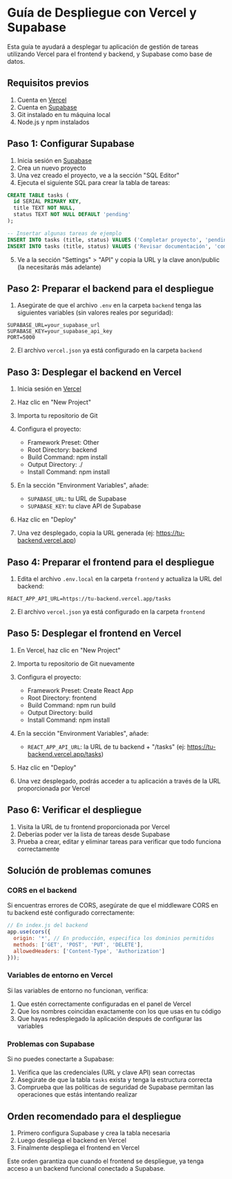# Guía de Despliegue con Vercel y Supabase

Esta guía te ayudará a desplegar tu aplicación de gestión de tareas utilizando Vercel para el frontend y backend, y Supabase como base de datos.

## Requisitos previos

1. Cuenta en [Vercel](https://vercel.com)
2. Cuenta en [Supabase](https://supabase.com)
3. Git instalado en tu máquina local
4. Node.js y npm instalados

## Paso 1: Configurar Supabase

1. Inicia sesión en [Supabase](https://supabase.com)
2. Crea un nuevo proyecto
3. Una vez creado el proyecto, ve a la sección "SQL Editor"
4. Ejecuta el siguiente SQL para crear la tabla de tareas:

```sql
CREATE TABLE tasks (
  id SERIAL PRIMARY KEY,
  title TEXT NOT NULL,
  status TEXT NOT NULL DEFAULT 'pending'
);

-- Insertar algunas tareas de ejemplo
INSERT INTO tasks (title, status) VALUES ('Completar proyecto', 'pending');
INSERT INTO tasks (title, status) VALUES ('Revisar documentación', 'completed');
```

5. Ve a la sección "Settings" > "API" y copia la URL y la clave anon/public (la necesitarás más adelante)

## Paso 2: Preparar el backend para el despliegue

1. Asegúrate de que el archivo `.env` en la carpeta `backend` tenga las siguientes variables (sin valores reales por seguridad):

```
SUPABASE_URL=your_supabase_url
SUPABASE_KEY=your_supabase_api_key
PORT=5000
```

2. El archivo `vercel.json` ya está configurado en la carpeta `backend`

## Paso 3: Desplegar el backend en Vercel

1. Inicia sesión en [Vercel](https://vercel.com)
2. Haz clic en "New Project"
3. Importa tu repositorio de Git
4. Configura el proyecto:
   - Framework Preset: Other
   - Root Directory: backend
   - Build Command: npm install
   - Output Directory: ./
   - Install Command: npm install

5. En la sección "Environment Variables", añade:
   - `SUPABASE_URL`: tu URL de Supabase
   - `SUPABASE_KEY`: tu clave API de Supabase

6. Haz clic en "Deploy"
7. Una vez desplegado, copia la URL generada (ej: https://tu-backend.vercel.app)

## Paso 4: Preparar el frontend para el despliegue

1. Edita el archivo `.env.local` en la carpeta `frontend` y actualiza la URL del backend:

```
REACT_APP_API_URL=https://tu-backend.vercel.app/tasks
```

2. El archivo `vercel.json` ya está configurado en la carpeta `frontend`

## Paso 5: Desplegar el frontend en Vercel

1. En Vercel, haz clic en "New Project"
2. Importa tu repositorio de Git nuevamente
3. Configura el proyecto:
   - Framework Preset: Create React App
   - Root Directory: frontend
   - Build Command: npm run build
   - Output Directory: build
   - Install Command: npm install

4. En la sección "Environment Variables", añade:
   - `REACT_APP_API_URL`: la URL de tu backend + "/tasks" (ej: https://tu-backend.vercel.app/tasks)

5. Haz clic en "Deploy"
6. Una vez desplegado, podrás acceder a tu aplicación a través de la URL proporcionada por Vercel

## Paso 6: Verificar el despliegue

1. Visita la URL de tu frontend proporcionada por Vercel
2. Deberías poder ver la lista de tareas desde Supabase
3. Prueba a crear, editar y eliminar tareas para verificar que todo funciona correctamente

## Solución de problemas comunes

### CORS en el backend

Si encuentras errores de CORS, asegúrate de que el middleware CORS en tu backend esté configurado correctamente:

```javascript
// En index.js del backend
app.use(cors({
  origin: '*', // En producción, especifica los dominios permitidos
  methods: ['GET', 'POST', 'PUT', 'DELETE'],
  allowedHeaders: ['Content-Type', 'Authorization']
}));
```

### Variables de entorno en Vercel

Si las variables de entorno no funcionan, verifica:

1. Que estén correctamente configuradas en el panel de Vercel
2. Que los nombres coincidan exactamente con los que usas en tu código
3. Que hayas redesplegado la aplicación después de configurar las variables

### Problemas con Supabase

Si no puedes conectarte a Supabase:

1. Verifica que las credenciales (URL y clave API) sean correctas
2. Asegúrate de que la tabla `tasks` exista y tenga la estructura correcta
3. Comprueba que las políticas de seguridad de Supabase permitan las operaciones que estás intentando realizar

## Orden recomendado para el despliegue

1. Primero configura Supabase y crea la tabla necesaria
2. Luego despliega el backend en Vercel
3. Finalmente despliega el frontend en Vercel

Este orden garantiza que cuando el frontend se despliegue, ya tenga acceso a un backend funcional conectado a Supabase.